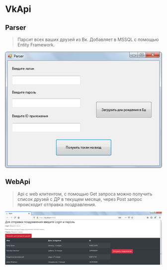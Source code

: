 # VkApi

**Parser**
---
>Парсит всех ваших друзей из Вк. Добавляет в MSSQL с помощью Entity Framework.
<img src="parser.png">

**WebApi**
---
>Api с web клитентом, с помощью Get запроса можно получить список друзей
с ДР в текущем месяце, через Post запрос происходит отправка поздравления.
<img src="webapi.png">
